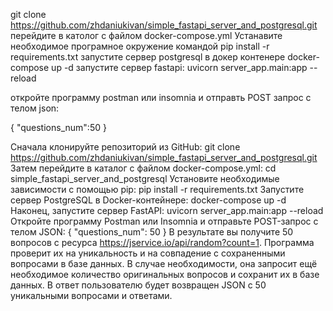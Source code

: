 git clone https://github.com/zhdaniukivan/simple_fastapi_server_and_postgresql.git
перейдите в католог с файлом docker-compose.yml
Устанавите необходимое програмное окружение командой
pip install -r requirements.txt
запустите сервер postgresql  в докер контенере
docker-compose up -d
запустите сервер fastapi:
uvicorn server_app.main:app --reload

откройте программу postman или insomnia и отправть POST запрос c телом json:

{
    "questions_num":50
}

Сначала клонируйте репозиторий из GitHub:
git clone https://github.com/zhdaniukivan/simple_fastapi_server_and_postgresql.git
Затем перейдите в каталог с файлом docker-compose.yml:
cd simple_fastapi_server_and_postgresql
Установите необходимые зависимости с помощью pip:
pip install -r requirements.txt
Запустите сервер PostgreSQL в Docker-контейнере:
docker-compose up -d
Наконец, запустите сервер FastAPI:
uvicorn server_app.main:app --reload
Откройте программу Postman или Insomnia и отправьте POST-запрос с телом JSON:
{
    "questions_num": 50
}
В результате вы получите 50 вопросов с ресурса https://jservice.io/api/random?count=1. Программа проверит 
их на уникальность и на совпадение с сохраненными вопросами в базе данных. В случае необходимости, она запросит
ещё необходимое количество оригинальных вопросов и сохранит их в базе данных. В ответ пользователю будет возвращен 
JSON с 50 уникальными вопросами и ответами.
